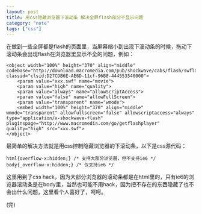 ```yaml
---
layout: post
title: 用css隐藏浏览器下滚动条 解决全屏flash部分不显示问题
category: "note"
tags: ["css"]
---
```


在做到一些全屏都是flash的页面里，当屏幕缩小到出现下滚动条的时候，拖动下滚动条会出现flash在浏览器里显示不全的问题，例如：

	<object width="100%" height="370" align="middle" codebase="http://download.macromedia.com/pub/shockwave/cabs/flash/swflash.cab#version=7,0,19,0" classid="clsid:D27CDB6E-AE6D-11cf-96B8-444553540000">
		<param value="xxx.swf" name="movie">
		<param value="high" name="quality">
		<param value="always" name="allowScriptAccess">
		<param value="false" name="allowFullScreen">
		<param value="transparent" name="wmode">
		<embed width="100%" height="370" align="middle" wmode="transparent" allowfullscreen="false" allowscriptaccess="always" type="application/x-shockwave-flash" pluginspage="http://www.macromedia.com/go/getflashplayer" quality="high" src="xxx.swf">
	</object>

最简单的解决方法就是用css控制隐藏浏览器的下滚动条，以下是css源代码：

	html{overflow-x:hidden;} /* 支持大部分浏览器，但不支持ie6 */
	body{_overflow-x:hidden;} /* 仅支持ie6 */

这里用到了css hack，因为大部分浏览器的滚动条都是在html里的，只有ie6的浏览器滚动条是在body里，当然也可能不用hack，因为把不存在的东西隐藏了也不会出什么问题，这里看个人喜好了，呵呵。

(完)